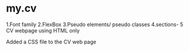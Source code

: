 # my.cv

1.Font family
2.FlexBox
3.Pseudo elements/ pseudo classes
4.sections- 5
CV webpage using HTML only

Added a CSS file to the CV web page
